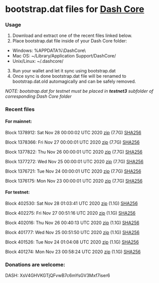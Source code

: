 # bootstrap.dat files for [Dash Core](https://github.com/dashpay/dash)

### Usage

1. Download and extract one of the recent files linked below.
2. Place bootstrap.dat file inside of your Dash Core folder:
 - Windows: %APPDATA%\DashCore\
 - Mac OS: ~/Library/Application Support/DashCore/
 - Unix/Linux: ~/.dashcore/
3. Run your wallet and let it sync using bootstrap.dat
4. Once sync is done bootstrap.dat file will be renamed to bootstrap.dat.old automagically and can be safely removed.

_NOTE: bootstrap.dat for testnet must be placed in **testnet3** subfolder of corresponding Dash Core folder_

### Recent files

#### For mainnet:

Block 1378912: Sat Nov 28 00:00:02 UTC 2020 [zip](https://dash-bootstrap.ams3.digitaloceanspaces.com/mainnet/2020-11-28/bootstrap.dat.zip) (7.7G) [SHA256](https://dash-bootstrap.ams3.digitaloceanspaces.com/mainnet/2020-11-28/sha256.txt)

Block 1378366: Fri Nov 27 00:00:01 UTC 2020 [zip](https://dash-bootstrap.ams3.digitaloceanspaces.com/mainnet/2020-11-27/bootstrap.dat.zip) (7.7G) [SHA256](https://dash-bootstrap.ams3.digitaloceanspaces.com/mainnet/2020-11-27/sha256.txt)

Block 1377822: Thu Nov 26 00:00:01 UTC 2020 [zip](https://dash-bootstrap.ams3.digitaloceanspaces.com/mainnet/2020-11-26/bootstrap.dat.zip) (7.7G) [SHA256](https://dash-bootstrap.ams3.digitaloceanspaces.com/mainnet/2020-11-26/sha256.txt)

Block 1377272: Wed Nov 25 00:00:01 UTC 2020 [zip](https://dash-bootstrap.ams3.digitaloceanspaces.com/mainnet/2020-11-25/bootstrap.dat.zip) (7.7G) [SHA256](https://dash-bootstrap.ams3.digitaloceanspaces.com/mainnet/2020-11-25/sha256.txt)

Block 1376721: Tue Nov 24 00:00:01 UTC 2020 [zip](https://dash-bootstrap.ams3.digitaloceanspaces.com/mainnet/2020-11-24/bootstrap.dat.zip) (7.7G) [SHA256](https://dash-bootstrap.ams3.digitaloceanspaces.com/mainnet/2020-11-24/sha256.txt)

Block 1376175: Mon Nov 23 00:00:01 UTC 2020 [zip](https://dash-bootstrap.ams3.digitaloceanspaces.com/mainnet/2020-11-23/bootstrap.dat.zip) (7.7G) [SHA256](https://dash-bootstrap.ams3.digitaloceanspaces.com/mainnet/2020-11-23/sha256.txt)


#### For testnet:

Block 402530: Sat Nov 28 01:03:41 UTC 2020 [zip](https://dash-bootstrap.ams3.digitaloceanspaces.com/testnet/2020-11-28/bootstrap.dat.zip) (1.1G) [SHA256](https://dash-bootstrap.ams3.digitaloceanspaces.com/testnet/2020-11-28/sha256.txt)

Block 402275: Fri Nov 27 00:51:16 UTC 2020 [zip](https://dash-bootstrap.ams3.digitaloceanspaces.com/testnet/2020-11-27/bootstrap.dat.zip) (1.1G) [SHA256](https://dash-bootstrap.ams3.digitaloceanspaces.com/testnet/2020-11-27/sha256.txt)

Block 402016: Thu Nov 26 00:40:13 UTC 2020 [zip](https://dash-bootstrap.ams3.digitaloceanspaces.com/testnet/2020-11-26/bootstrap.dat.zip) (1.1G) [SHA256](https://dash-bootstrap.ams3.digitaloceanspaces.com/testnet/2020-11-26/sha256.txt)

Block 401777: Wed Nov 25 00:51:50 UTC 2020 [zip](https://dash-bootstrap.ams3.digitaloceanspaces.com/testnet/2020-11-25/bootstrap.dat.zip) (1.1G) [SHA256](https://dash-bootstrap.ams3.digitaloceanspaces.com/testnet/2020-11-25/sha256.txt)

Block 401526: Tue Nov 24 01:04:08 UTC 2020 [zip](https://dash-bootstrap.ams3.digitaloceanspaces.com/testnet/2020-11-24/bootstrap.dat.zip) (1.1G) [SHA256](https://dash-bootstrap.ams3.digitaloceanspaces.com/testnet/2020-11-24/sha256.txt)

Block 401274: Mon Nov 23 00:58:24 UTC 2020 [zip](https://dash-bootstrap.ams3.digitaloceanspaces.com/testnet/2020-11-23/bootstrap.dat.zip) (1.1G) [SHA256](https://dash-bootstrap.ams3.digitaloceanspaces.com/testnet/2020-11-23/sha256.txt)


### Donations are welcome:

DASH: XsV4GHVKGTjQFvwB7c6mYsGV3Mxf7iser6
